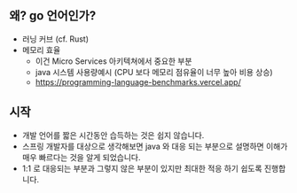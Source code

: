 ## 왜? go 언어인가?
* 러닝 커브 (cf. Rust)
* 메모리 효율
  * 이건 Micro Services 아키텍쳐에서 중요한 부분
  * java 시스템 사용량예시 (CPU 보다 메모리 점유율이 너무 높아 비용 상승)
  * https://programming-language-benchmarks.vercel.app/

## 시작 
* 개발 언어를 짧은 시간동안 습득하는 것은 쉽지 않습니다.
* 스프링 개발자를 대상으로 생각해보면 java 와 대응 되는 부분으로 설명하면 이해가 매우 빠르다는 것을 알게 되었습니다. 
* 1:1 로 대응되는 부분과 그렇지 않은 부분이 있지만 최대한 적응 하기 쉽도록 진행합니다.

